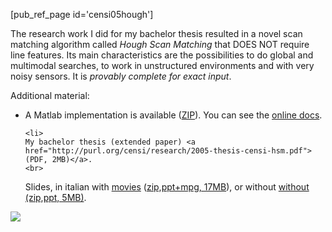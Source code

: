 <!-- ---
title: Hough Scan Matching
PURL: http://purl.org/censi/2006/hsm
linkAttrs:
   :link_text: HSM
Date: Apr 4 2005
inMenu: true
description: "A scan matching algorithm, operating in the Hough Domain, that DOES NOT require line features. Its is provably complete for exact input."
---
 -->

[pub_ref_page id='censi05hough']

The research work I did for my bachelor thesis resulted in a novel scan matching
algorithm called  *Hough Scan Matching*  that DOES NOT require line features. Its main characteristics are the possibilities to do global and multimodal searches, to work in unstructured
environments and with very noisy sensors. It is *provably complete for exact input*.
<!-- 
<ul>
	<li>
	A. Censi,
		<a href="http://www.dis.uniroma1.it/~iocchi">L. Iocchi</a>,
		<a href="http://www.informatik.uni-freiburg.de/~grisetti/">G. Grisetti</a>
		- <em>Scan Matching in the Hough Domain</em> (<a href="http://purl.org/censi/research/2005-icra-hsm.pdf">PDF</a>),
		presented at <a href="http://www.icra2005.org">ICRA 2005</a>.<br>
		<pre class="bib">
@inproceedings{CensiIocchi-hsm,
     author = {Censi, Andrea and Iocchi, Luca and Grisetti, Giorgio},
      title = {Scan matching in the Hough domain},
  booktitle = {Proceedings of the IEEE International Conference 
               on Robotics and Automation},
       year = {2005},
      pages = {2739--2744},
     address= {Barcelona, Spain},
        url = { http://purl.org/censi/2006/hsm}
}</pre>
	Slides - <a href="http://purl.org/censi/research/2005-icra-hsm-slides.ppt">(PPT, 1.1M)</a>.
	</li>
 -->
 
Additional material:
<ul>
	<li>
				A Matlab implementation is available (<a href="http://purl.org/censi/research/2005-icra-hsm-matlab.zip">ZIP</a>). 
				You can see the <a href="http://purl.org/censi/research/2005-icra-hsm-matlab/html-docs/index.html">online docs</a>.
	</li>

	<li> 
	My bachelor thesis (extended paper) <a href="http://purl.org/censi/research/2005-thesis-censi-hsm.pdf"> (PDF, 2MB)</a>.
	<br>
   Slides, in italian with <a href="http://www.stanford.edu/~haehnel/">movies</a>
	(<a href="http://purl.org/censi/research/2005-thesis-censi-hsm-slides.zip">zip,ppt+mpg, 17MB</a>), or without
	<a href="http://purl.org/censi/research/2005-thesis-censi-hsm-slides-small.zip"> without (zip,ppt, 5MB)</a>.
	</li>
</ul>

<img src="/media/mini/paper_hsm_small.png"/>
